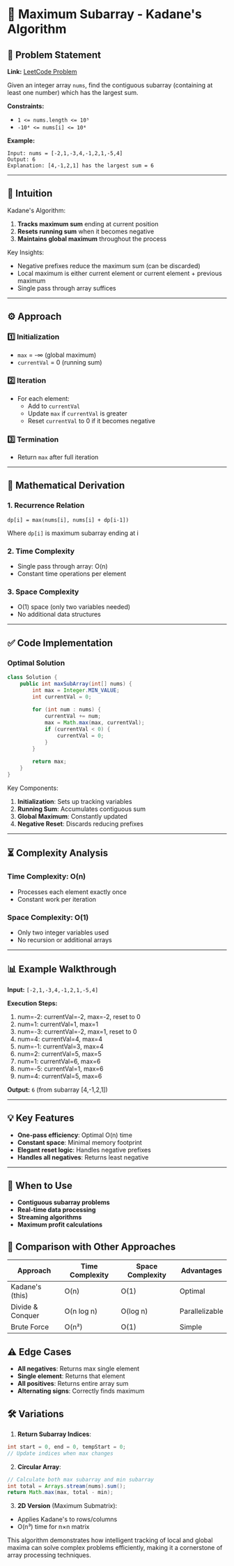 # 🚀 Maximum Subarray - Kadane's Algorithm

## 📜 Problem Statement
**Link:** [LeetCode Problem](https://leetcode.com/problems/maximum-subarray/description/)

Given an integer array `nums`, find the contiguous subarray (containing at least one number) which has the largest sum.

**Constraints:**
- `1 <= nums.length <= 10⁵`
- `-10⁴ <= nums[i] <= 10⁴`

**Example:**
```text
Input: nums = [-2,1,-3,4,-1,2,1,-5,4]
Output: 6
Explanation: [4,-1,2,1] has the largest sum = 6
```

---

## 🧠 Intuition
Kadane's Algorithm:
1. **Tracks maximum sum** ending at current position
2. **Resets running sum** when it becomes negative
3. **Maintains global maximum** throughout the process

Key Insights:
- Negative prefixes reduce the maximum sum (can be discarded)
- Local maximum is either current element or current element + previous maximum
- Single pass through array suffices

---

## ⚙️ Approach
### **1️⃣ Initialization**
- `max` = -∞ (global maximum)
- `currentVal` = 0 (running sum)

### **2️⃣ Iteration**
- For each element:
  - Add to `currentVal`
  - Update `max` if `currentVal` is greater
  - Reset `currentVal` to 0 if it becomes negative

### **3️⃣ Termination**
- Return `max` after full iteration

---

## 📐 Mathematical Derivation
### **1. Recurrence Relation**
```
dp[i] = max(nums[i], nums[i] + dp[i-1])
```
Where `dp[i]` is maximum subarray ending at i

### **2. Time Complexity**
- Single pass through array: O(n)
- Constant time operations per element

### **3. Space Complexity**
- O(1) space (only two variables needed)
- No additional data structures

---

## ✅ Code Implementation

### Optimal Solution
```java
class Solution {
    public int maxSubArray(int[] nums) {
        int max = Integer.MIN_VALUE;
        int currentVal = 0;
        
        for (int num : nums) {
            currentVal += num;
            max = Math.max(max, currentVal);
            if (currentVal < 0) {
                currentVal = 0;
            }
        }
        
        return max;
    }
}
```

Key Components:
1. **Initialization**: Sets up tracking variables
2. **Running Sum**: Accumulates contiguous sum
3. **Global Maximum**: Constantly updated
4. **Negative Reset**: Discards reducing prefixes

---

## ⏳ Complexity Analysis
### **Time Complexity: O(n)**
- Processes each element exactly once
- Constant work per iteration

### **Space Complexity: O(1)**
- Only two integer variables used
- No recursion or additional arrays

---

## 📊 Example Walkthrough

**Input:** `[-2,1,-3,4,-1,2,1,-5,4]`

**Execution Steps:**
1. num=-2: currentVal=-2, max=-2, reset to 0
2. num=1: currentVal=1, max=1
3. num=-3: currentVal=-2, max=1, reset to 0
4. num=4: currentVal=4, max=4
5. num=-1: currentVal=3, max=4
6. num=2: currentVal=5, max=5
7. num=1: currentVal=6, max=6
8. num=-5: currentVal=1, max=6
9. num=4: currentVal=5, max=6

**Output:** `6` (from subarray [4,-1,2,1])

---

## 💡 Key Features
- **One-pass efficiency**: Optimal O(n) time
- **Constant space**: Minimal memory footprint
- **Elegant reset logic**: Handles negative prefixes
- **Handles all negatives**: Returns least negative

---

## 🚀 When to Use
- **Contiguous subarray problems**
- **Real-time data processing**
- **Streaming algorithms**
- **Maximum profit calculations**

## 🔄 Comparison with Other Approaches
| Approach         | Time Complexity | Space Complexity | Advantages |
|------------------|-----------------|------------------|------------|
| Kadane's (this)  | O(n)            | O(1)             | Optimal    |
| Divide & Conquer | O(n log n)      | O(log n)         | Parallelizable |
| Brute Force      | O(n²)           | O(1)             | Simple     |

## ⚠️ Edge Cases
- **All negatives**: Returns max single element
- **Single element**: Returns that element
- **All positives**: Returns entire array sum
- **Alternating signs**: Correctly finds maximum

## 🛠 Variations
1. **Return Subarray Indices**:
```java
int start = 0, end = 0, tempStart = 0;
// Update indices when max changes
```

2. **Circular Array**:
```java
// Calculate both max subarray and min subarray
int total = Arrays.stream(nums).sum();
return Math.max(max, total - min);
```

3. **2D Version** (Maximum Submatrix):
- Applies Kadane's to rows/columns
- O(n³) time for n×n matrix

This algorithm demonstrates how intelligent tracking of local and global maxima can solve complex problems efficiently, making it a cornerstone of array processing techniques.